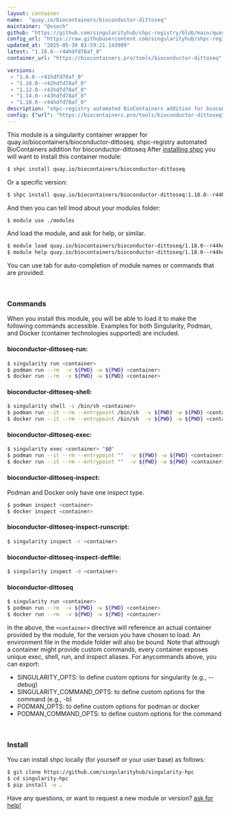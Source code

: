 ```yaml
---
layout: container
name:  "quay.io/biocontainers/bioconductor-dittoseq"
maintainer: "@vsoch"
github: "https://github.com/singularityhub/shpc-registry/blob/main/quay.io/biocontainers/bioconductor-dittoseq/container.yaml"
config_url: "https://raw.githubusercontent.com/singularityhub/shpc-registry/main/quay.io/biocontainers/bioconductor-dittoseq/container.yaml"
updated_at: "2025-05-30 03:59:21.143909"
latest: "1.18.0--r44hdfd78af_0"
container_url: "https://biocontainers.pro/tools/bioconductor-dittoseq"

versions:
 - "1.6.0--r41hdfd78af_0"
 - "1.10.0--r42hdfd78af_0"
 - "1.12.0--r43hdfd78af_0"
 - "1.14.0--r43hdfd78af_0"
 - "1.18.0--r44hdfd78af_0"
description: "shpc-registry automated BioContainers addition for bioconductor-dittoseq"
config: {"url": "https://biocontainers.pro/tools/bioconductor-dittoseq", "maintainer": "@vsoch", "description": "shpc-registry automated BioContainers addition for bioconductor-dittoseq", "latest": {"1.18.0--r44hdfd78af_0": "sha256:48162777aae56620b94773e8bd7e6444d437ebdc7fd0a5b9bd44e1a8223af367"}, "tags": {"1.6.0--r41hdfd78af_0": "sha256:4496821416aef5cc939f99aaed99f50ef450f4355f8dbd0cae69a0a88929c7cf", "1.10.0--r42hdfd78af_0": "sha256:45a3974b1cbd070565e9f0902e96848df4c210a44b38cd5436eee5510b71ba60", "1.12.0--r43hdfd78af_0": "sha256:d8b325c597260ff993e050ee54471c482a57f8a711bb9cd88b4531fd4685146e", "1.14.0--r43hdfd78af_0": "sha256:a2d84741c8e5c86bc32b1b850719b1df8b34ada22459a41a6bdb60361307aada", "1.18.0--r44hdfd78af_0": "sha256:48162777aae56620b94773e8bd7e6444d437ebdc7fd0a5b9bd44e1a8223af367"}, "docker": "quay.io/biocontainers/bioconductor-dittoseq"}
---
```


This module is a singularity container wrapper for quay.io/biocontainers/bioconductor-dittoseq.
shpc-registry automated BioContainers addition for bioconductor-dittoseq
After [installing shpc](#install) you will want to install this container module:


```bash
$ shpc install quay.io/biocontainers/bioconductor-dittoseq
```

Or a specific version:

```bash
$ shpc install quay.io/biocontainers/bioconductor-dittoseq:1.18.0--r44hdfd78af_0
```

And then you can tell lmod about your modules folder:

```bash
$ module use ./modules
```

And load the module, and ask for help, or similar.

```bash
$ module load quay.io/biocontainers/bioconductor-dittoseq/1.18.0--r44hdfd78af_0
$ module help quay.io/biocontainers/bioconductor-dittoseq/1.18.0--r44hdfd78af_0
```

You can use tab for auto-completion of module names or commands that are provided.

<br>

### Commands

When you install this module, you will be able to load it to make the following commands accessible.
Examples for both Singularity, Podman, and Docker (container technologies supported) are included.

#### bioconductor-dittoseq-run:

```bash
$ singularity run <container>
$ podman run --rm  -v ${PWD} -w ${PWD} <container>
$ docker run --rm  -v ${PWD} -w ${PWD} <container>
```

#### bioconductor-dittoseq-shell:

```bash
$ singularity shell -s /bin/sh <container>
$ podman run --it --rm --entrypoint /bin/sh  -v ${PWD} -w ${PWD} <container>
$ docker run --it --rm --entrypoint /bin/sh  -v ${PWD} -w ${PWD} <container>
```

#### bioconductor-dittoseq-exec:

```bash
$ singularity exec <container> "$@"
$ podman run --it --rm --entrypoint ""  -v ${PWD} -w ${PWD} <container> "$@"
$ docker run --it --rm --entrypoint ""  -v ${PWD} -w ${PWD} <container> "$@"
```

#### bioconductor-dittoseq-inspect:

Podman and Docker only have one inspect type.

```bash
$ podman inspect <container>
$ docker inspect <container>
```

#### bioconductor-dittoseq-inspect-runscript:

```bash
$ singularity inspect -r <container>
```

#### bioconductor-dittoseq-inspect-deffile:

```bash
$ singularity inspect -d <container>
```



#### bioconductor-dittoseq

```bash
$ singularity run <container>
$ podman run --rm  -v ${PWD} -w ${PWD} <container>
$ docker run --rm  -v ${PWD} -w ${PWD} <container>
```


In the above, the `<container>` directive will reference an actual container provided
by the module, for the version you have chosen to load. An environment file in the
module folder will also be bound. Note that although a container
might provide custom commands, every container exposes unique exec, shell, run, and
inspect aliases. For anycommands above, you can export:

 - SINGULARITY_OPTS: to define custom options for singularity (e.g., --debug)
 - SINGULARITY_COMMAND_OPTS: to define custom options for the command (e.g., -b)
 - PODMAN_OPTS: to define custom options for podman or docker
 - PODMAN_COMMAND_OPTS: to define custom options for the command

<br>

### Install

You can install shpc locally (for yourself or your user base) as follows:

```bash
$ git clone https://github.com/singularityhub/singularity-hpc
$ cd singularity-hpc
$ pip install -e .
```

Have any questions, or want to request a new module or version? [ask for help!](https://github.com/singularityhub/singularity-hpc/issues)